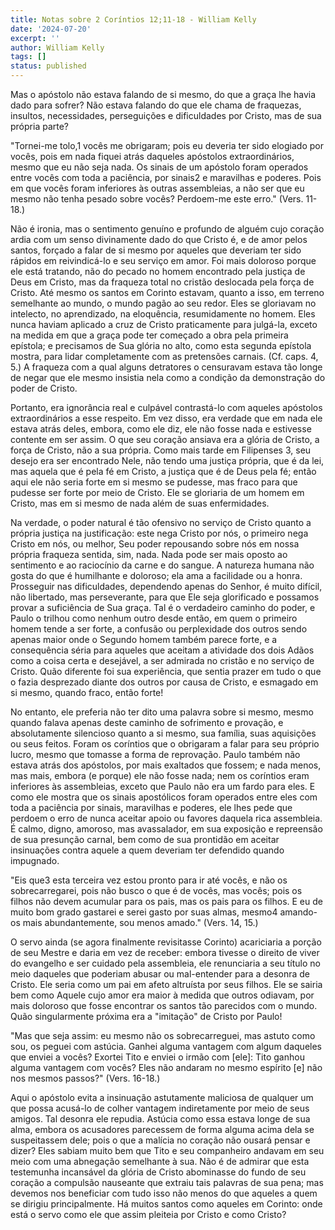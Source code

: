 ```yaml
---
title: Notas sobre 2 Coríntios 12;11-18 - William Kelly
date: '2024-07-20'
excerpt: ''
author: William Kelly
tags: []
status: published
---
```

Mas o apóstolo não estava falando de si mesmo, do que a graça lhe havia
dado para sofrer? Não estava falando do que ele chama de fraquezas,
insultos, necessidades, perseguições e dificuldades por Cristo, mas de
sua própria parte?

"Tornei-me tolo,1 vocês me obrigaram; pois eu deveria ter sido elogiado
por vocês, pois em nada fiquei atrás daqueles apóstolos extraordinários,
mesmo que eu não seja nada. Os sinais de um apóstolo foram operados
entre vocês com toda a paciência, por sinais2 e maravilhas e poderes.
Pois em que vocês foram inferiores às outras assembleias, a não ser que
eu mesmo não tenha pesado sobre vocês? Perdoem-me este erro." (Vers.
11-18.)

Não é ironia, mas o sentimento genuíno e profundo de alguém cujo coração
ardia com um senso divinamente dado do que Cristo é, e de amor pelos
santos, forçado a falar de si mesmo por aqueles que deveriam ter sido
rápidos em reivindicá-lo e seu serviço em amor. Foi mais doloroso porque
ele está tratando, não do pecado no homem encontrado pela justiça de
Deus em Cristo, mas da fraqueza total no cristão deslocada pela força de
Cristo. Até mesmo os santos em Corinto estavam, quanto a isso, em
terreno semelhante ao mundo, o mundo pagão ao seu redor. Eles se
gloriavam no intelecto, no aprendizado, na eloquência, resumidamente no
homem. Eles nunca haviam aplicado a cruz de Cristo praticamente para
julgá-la, exceto na medida em que a graça pode ter começado a obra pela
primeira epístola; e precisamos de Sua glória no alto, como esta segunda
epístola mostra, para lidar completamente com as pretensões carnais.
(Cf. caps. 4, 5.) A fraqueza com a qual alguns detratores o censuravam
estava tão longe de negar que ele mesmo insistia nela como a condição da
demonstração do poder de Cristo.

Portanto, era ignorância real e culpável contrastá-lo com aqueles
apóstolos extraordinários a esse respeito. Em vez disso, era verdade que
em nada ele estava atrás deles, embora, como ele diz, ele não fosse nada
e estivesse contente em ser assim. O que seu coração ansiava era a
glória de Cristo, a força de Cristo, não a sua própria. Como mais tarde
em Filipenses 3, seu desejo era ser encontrado Nele, não tendo uma
justiça própria, que é da lei, mas aquela que é pela fé em Cristo, a
justiça que é de Deus pela fé; então aqui ele não seria forte em si
mesmo se pudesse, mas fraco para que pudesse ser forte por meio de
Cristo. Ele se gloriaria de um homem em Cristo, mas em si mesmo de nada
além de suas enfermidades.

Na verdade, o poder natural é tão ofensivo no serviço de Cristo quanto a
própria justiça na justificação: este nega Cristo por nós, o primeiro
nega Cristo em nós, ou melhor, Seu poder repousando sobre nós em nossa
própria fraqueza sentida, sim, nada. Nada pode ser mais oposto ao
sentimento e ao raciocínio da carne e do sangue. A natureza humana não
gosta do que é humilhante e doloroso; ela ama a facilidade ou a honra.
Prosseguir nas dificuldades, dependendo apenas do Senhor, é muito
difícil, não libertado, mas perseverante, para que Ele seja glorificado
e possamos provar a suficiência de Sua graça. Tal é o verdadeiro caminho
do poder, e Paulo o trilhou como nenhum outro desde então, em quem o
primeiro homem tende a ser forte, a confusão ou perplexidade dos outros
sendo apenas maior onde o Segundo homem também parece forte, e a
consequência séria para aqueles que aceitam a atividade dos dois Adãos
como a coisa certa e desejável, a ser admirada no cristão e no serviço
de Cristo. Quão diferente foi sua experiência, que sentia prazer em tudo
o que o fazia desprezado diante dos outros por causa de Cristo, e
esmagado em si mesmo, quando fraco, então forte!

No entanto, ele preferia não ter dito uma palavra sobre si mesmo, mesmo
quando falava apenas deste caminho de sofrimento e provação, e
absolutamente silencioso quanto a si mesmo, sua família, suas aquisições
ou seus feitos. Foram os coríntios que o obrigaram a falar para seu
próprio lucro, mesmo que tomasse a forma de reprovação. Paulo também não
estava atrás dos apóstolos, por mais exaltados que fossem; e nada menos,
mas mais, embora (e porque) ele não fosse nada; nem os coríntios eram
inferiores às assembleias, exceto que Paulo não era um fardo para eles.
E como ele mostra que os sinais apostólicos foram operados entre eles
com toda a paciência por sinais, maravilhas e poderes, ele lhes pede que
perdoem o erro de nunca aceitar apoio ou favores daquela rica
assembleia. É calmo, digno, amoroso, mas avassalador, em sua exposição e
repreensão de sua presunção carnal, bem como de sua prontidão em aceitar
insinuações contra aquele a quem deveriam ter defendido quando
impugnado.

"Eis que3 esta terceira vez estou pronto para ir até vocês, e não os
sobrecarregarei, pois não busco o que é de vocês, mas vocês; pois os
filhos não devem acumular para os pais, mas os pais para os filhos. E eu
de muito bom grado gastarei e serei gasto por suas almas, mesmo4
amando-os mais abundantemente, sou menos amado." (Vers. 14, 15.)

O servo ainda (se agora finalmente revisitasse Corinto) acariciaria a
porção de seu Mestre e daria em vez de receber: embora tivesse o direito
de viver do evangelho e ser cuidado pela assembleia, ele renunciaria a
seu título no meio daqueles que poderiam abusar ou mal-entender para a
desonra de Cristo. Ele seria como um pai em afeto altruísta por seus
filhos. Ele se sairia bem como Aquele cujo amor era maior à medida que
outros odiavam, por mais doloroso que fosse encontrar os santos tão
parecidos com o mundo. Quão singularmente próxima era a "imitação" de
Cristo por Paulo!

"Mas que seja assim: eu mesmo não os sobrecarreguei, mas astuto como
sou, os peguei com astúcia. Ganhei alguma vantagem com algum daqueles
que enviei a vocês? Exortei Tito e enviei o irmão com \[ele\]: Tito
ganhou alguma vantagem com vocês? Eles não andaram no mesmo espírito
\[e\] não nos mesmos passos?" (Vers. 16-18.)

Aqui o apóstolo evita a insinuação astutamente maliciosa de qualquer um
que possa acusá-lo de colher vantagem indiretamente por meio de seus
amigos. Tal desonra ele repudia. Astúcia como essa estava longe de sua
alma, embora os acusadores parecessem de forma alguma acima dela se
suspeitassem dele; pois o que a malícia no coração não ousará pensar e
dizer? Eles sabiam muito bem que Tito e seu companheiro andavam em seu
meio com uma abnegação semelhante à sua. Não é de admirar que esta
testemunha incansável da glória de Cristo abominasse do fundo de seu
coração a compulsão nauseante que extraiu tais palavras de sua pena; mas
devemos nos beneficiar com tudo isso não menos do que aqueles a quem se
dirigiu principalmente. Há muitos santos como aqueles em Corinto: onde
está o servo como ele que assim pleiteia por Cristo e como Cristo?

